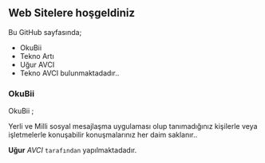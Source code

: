 ## Web Sitelere hoşgeldiniz
Bu GitHub sayfasında;
- OkuBii
- Tekno Artı
- Uğur AVCI
- Tekno AVCI
bulunmaktadadır..
### OkuBii
OkuBii ;

Yerli ve Milli sosyal mesajlaşma uygulaması olup tanımadığınız kişilerle veya işletmelerle konuşabilir konuşmalarınız her daim saklanır..

**Uğur** _AVCI_ `tarafından` yapılmaktadadır.
